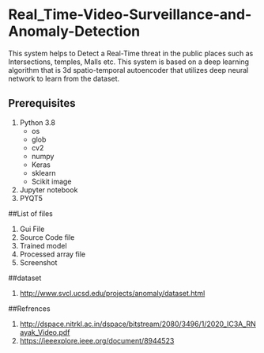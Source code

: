 # Real_Time-Video-Surveillance-and-Anomaly-Detection
This system helps to Detect a Real-Time threat in the public places such as Intersections, temples, Malls etc. This system is based on a deep learning algorithm that is 3d spatio-temporal autoencoder that utilizes deep neural network to learn from the dataset.


## Prerequisites
1. Python 3.8 
    * os
    * glob
    * cv2
    * numpy
    * Keras
    * sklearn
    * Scikit image
2. Jupyter notebook 
3. PYQT5 


##List of files
1. Gui File
2. Source Code file
3. Trained model
4. Processed array file
5. Screenshot
   
##dataset 
1. http://www.svcl.ucsd.edu/projects/anomaly/dataset.html
  
##Refrences
1. http://dspace.nitrkl.ac.in/dspace/bitstream/2080/3496/1/2020_IC3A_RNayak_Video.pdf
2. https://ieeexplore.ieee.org/document/8944523
 
